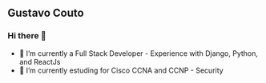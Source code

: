 Gustavo Couto
----------------------
### Hi there 👋

- 🔭 I’m currently a Full Stack Developer - Experience with Django, Python, and ReactJs
- 🌱 I’m currently estuding for Cisco CCNA and CCNP - Security

